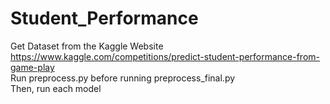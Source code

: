 # Student_Performance
Get Dataset from the Kaggle Website https://www.kaggle.com/competitions/predict-student-performance-from-game-play<br>
Run preprocess.py before running preprocess_final.py<br>
Then, run each model
